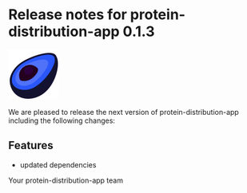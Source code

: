 # Release notes for protein-distribution-app 0.1.3
![protein-distribution-app](https://github.com/matthiaskoenig/protein-distribution-app/raw/main/docs/images/favicon/protein-distribution-app-100x100-300dpi.png)

We are pleased to release the next version of protein-distribution-app including the 
following changes:

## Features
- updated dependencies

Your protein-distribution-app team
